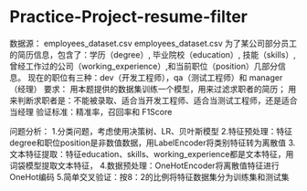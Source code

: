 # Practice-Project-resume-filter
数据源：
employees_dataset.csv
employees_dataset.csv 为了某公司部分员工的简历信息，包含了：学历（degree）, 毕业院校（education）, 技能（skills）, 曾经工作过的公司（working_experience）,和当前职位（position）几部分信息。
现在的职位有三种：dev（开发工程师），qa（测试工程师）和 manager（经理）
要求：
用本题提供的数据集训练一个模型，用来过滤求职者的简历；
用来判断求职者是：不能被录取、适合当开发工程师、适合当测试工程师，还是适合当经理
验证标准：精准率，召回率和 F1Score

问题分析：
1.分类问题，考虑使用决策树、LR、贝叶斯模型
2.特征预处理：特征degree和职位position是非数值数据，用LabelEncoder将类别特征转为离散值
3.文本特征提取：特征education、skills、working_experience都是文本特征，用词袋模型提取文本特征，
4.数据预处理：OneHotEncoder将离散值特征进行OneHot编码
5.简单交叉验证：按8：2的比例将特征数据集分为训练集和测试集
